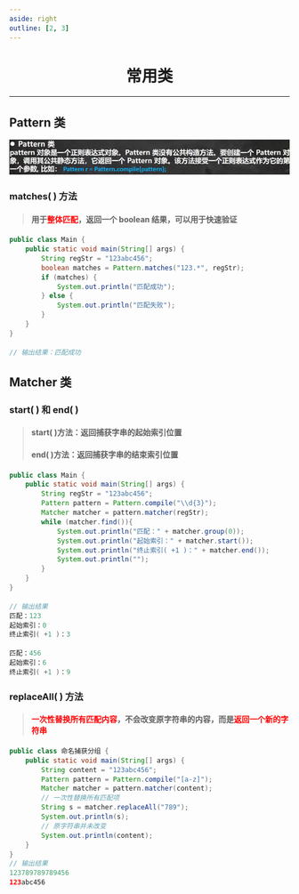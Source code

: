```yaml
---
aside: right
outline: [2, 3]
---
```


<h1 style="text-align: center; font-weight: bold;">常用类</h1>

---

## Pattern 类

![alt text](pattern类.png)

### matches( ) 方法

> #### 用于<span style="color:red;font-weight:bold">整体匹配</span>，返回一个 boolean 结果，可以用于快速验证

```java
public class Main {
    public static void main(String[] args) {
        String regStr = "123abc456";
        boolean matches = Pattern.matches("123.*", regStr);
        if (matches) {
            System.out.println("匹配成功");
        } else {
            System.out.println("匹配失败");
        }
    }
}

// 输出结果：匹配成功
```

## Matcher 类

### start( ) 和 end( )

> #### start( )方法：返回捕获字串的起始索引位置
>
> #### end( )方法：返回捕获字串的结束索引位置

```java
public class Main {
    public static void main(String[] args) {
        String regStr = "123abc456";
        Pattern pattern = Pattern.compile("\\d{3}");
        Matcher matcher = pattern.matcher(regStr);
        while (matcher.find()){
            System.out.println("匹配：" + matcher.group(0));
            System.out.println("起始索引：" + matcher.start());
            System.out.println("终止索引( +1 )：" + matcher.end());
            System.out.println("");
        }
    }
}

// 输出结果
匹配：123
起始索引：0
终止索引( +1 )：3

匹配：456
起始索引：6
终止索引( +1 )：9
```

### replaceAll( ) 方法

> #### <span style="color:red;font-weight:bold">一次性替换所有匹配内容</span>，不会改变原字符串的内容，而是<span style="color:red;font-weight:bold">返回一个新的字符串</span>

```java
public class 命名捕获分组 {
    public static void main(String[] args) {
        String content = "123abc456";
        Pattern pattern = Pattern.compile("[a-z]");
        Matcher matcher = pattern.matcher(content);
        // 一次性替换所有匹配项
        String s = matcher.replaceAll("789");
        System.out.println(s);
        // 原字符串并未改变
        System.out.println(content);
    }
}
// 输出结果
123789789789456
123abc456
```
